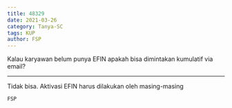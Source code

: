 ```yaml
---
title: 48329
date: 2021-03-26
category: Tanya-SC
tags: KUP
author: FSP
---
```


Kalau karyawan belum punya EFIN apakah bisa dimintakan kumulatif via email?

---

Tidak bisa. Aktivasi EFIN harus dilakukan oleh masing-masing

`FSP`
